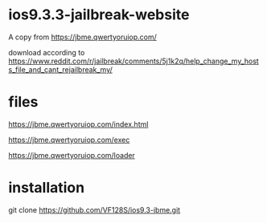 # ios9.3.3-jailbreak-website

A copy from https://jbme.qwertyoruiop.com/

download according to https://www.reddit.com/r/jailbreak/comments/5j1k2q/help_change_my_hosts_file_and_cant_rejailbreak_my/

# files

https://jbme.qwertyoruiop.com/index.html

https://jbme.qwertyoruiop.com/exec

https://jbme.qwertyoruiop.com/loader

# installation

git clone https://github.com/VF128S/ios9.3-jbme.git


